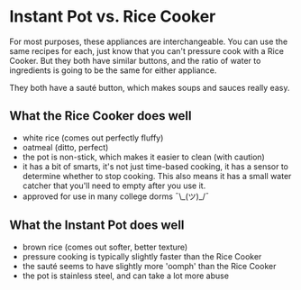 # Instant Pot vs. Rice Cooker

For most purposes, these appliances are interchangeable. You can use the same
recipes for each, just know that you can't pressure cook with a Rice Cooker. But
they both have similar buttons, and the ratio of water to ingredients is going
to be the same for either appliance.

They both have a sauté button, which makes soups and sauces really easy.

## What the Rice Cooker does well

* white rice (comes out perfectly fluffy)
* oatmeal (ditto, perfect)
* the pot is non-stick, which makes it easier to clean (with caution)
* it has a bit of smarts, it's not just time-based cooking, it has a sensor to
determine whether to stop cooking. This also means it has a small water catcher
that you'll need to empty after you use it.
* approved for use in many college dorms ¯\\\_(ツ)_/¯

## What the Instant Pot does well

* brown rice (comes out softer, better texture)
* pressure cooking is typically slightly faster than the Rice Cooker
* the sauté seems to have slightly more 'oomph' than the Rice Cooker
* the pot is stainless steel, and can take a lot more abuse
